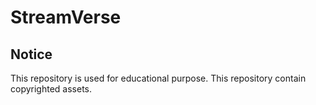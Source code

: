 # StreamVerse

## Notice
This repository is used for educational purpose. This repository contain copyrighted assets.